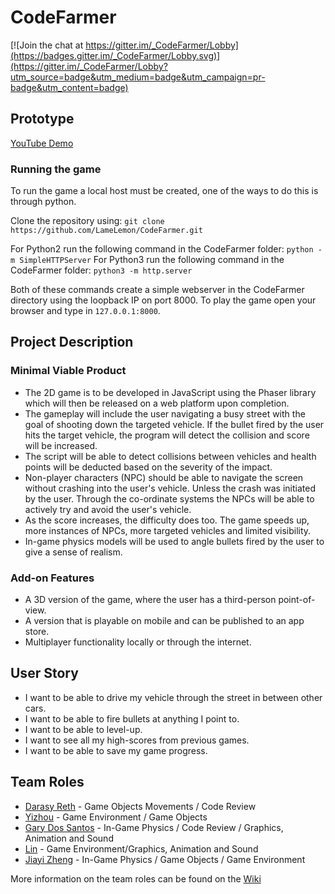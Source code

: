 # CodeFarmer
[![Join the chat at https://gitter.im/_CodeFarmer/Lobby](https://badges.gitter.im/_CodeFarmer/Lobby.svg)](https://gitter.im/_CodeFarmer/Lobby?utm_source=badge&utm_medium=badge&utm_campaign=pr-badge&utm_content=badge)

## Prototype
[YouTube Demo](https://www.youtube.com/watch?v=Vm7XSoXGqyI)

### Running the game
To run the game a local host must be created, one of the ways to do this is through python.

Clone the repository using:
`git clone https://github.com/LameLemon/CodeFarmer.git`

For Python2 run the following command in the CodeFarmer folder:
`python -m SimpleHTTPServer`
For Python3 run the following command in the CodeFarmer folder:
`python3 -m http.server`

Both of these commands create a simple webserver in the CodeFarmer directory using the loopback IP on port 8000.
To play the game open your browser and type in `127.0.0.1:8000`.

## Project Description

### Minimal Viable Product
* The 2D game is to be developed in JavaScript using the Phaser library which will then be released on a web platform upon completion.
* The gameplay will include the user navigating a busy street with the goal of shooting down the targeted vehicle. If the bullet fired by the user hits the target vehicle, the program will detect the collision and score will be increased.
* The script will be able to detect collisions between vehicles and health points will be deducted based on the severity of the impact.
* Non-player characters (NPC) should be able to navigate the screen without crashing into the user's vehicle. Unless the crash was initiated by the user. Through the co-ordinate systems the NPCs will be able to actively try and avoid the user's vehicle.
* As the score increases, the difficulty does too. The game speeds up, more instances of NPCs, more targeted vehicles and limited visibility.
* In-game physics models will be used to angle bullets fired by the user to give a sense of realism.

### Add-on Features
* A 3D version of the game, where the user has a third-person point-of-view.
* A version that is playable on mobile and can be published to an app store.
* Multiplayer functionality locally or through the internet.

## User Story
* I want to be able to drive my vehicle through the street in between other cars.
* I want to be able to fire bullets at anything I point to.
* I want to be able to level-up.
* I want to see all my high-scores from previous games.
* I want to be able to save my game progress.

## Team Roles
* [Darasy Reth](https://github.com/darasy) - Game Objects Movements / Code Review
* [Yizhou](https://github.com/sunyizhou) - Game Environment / Game Objects
* [Gary Dos Santos](https://github.com/LameLemon) - In-Game Physics / Code Review / Graphics, Animation and Sound
* [Lin](https://github.com/linlinlin3) - Game Environment/Graphics, Animation and Sound
* [Jiayi Zheng](https://github.com/JiayiZheng) - In-Game Physics / Game Objects / Game Environment

More information on the team roles can be found on the [Wiki](https://github.com/LameLemon/CodeFarmer/wiki/Team-Roles)
